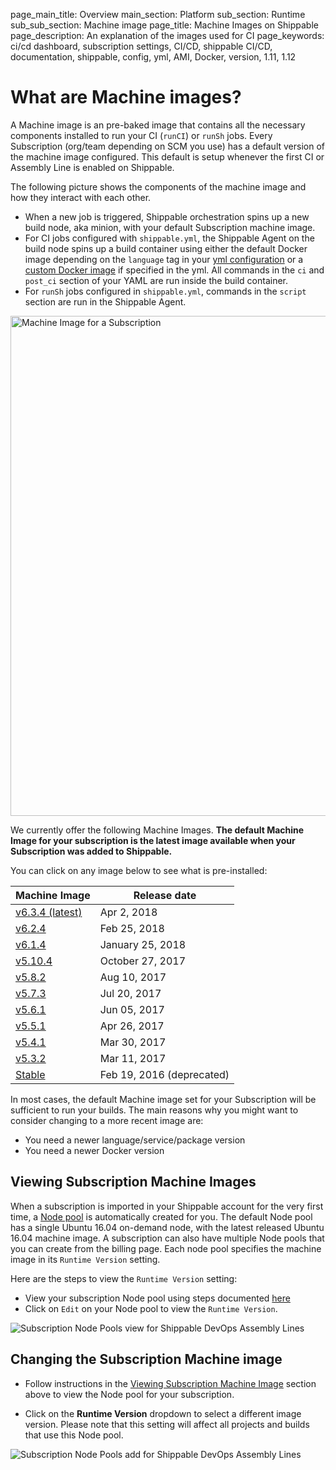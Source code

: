 page_main_title: Overview
main_section: Platform
sub_section: Runtime
sub_sub_section: Machine image
page_title: Machine Images on Shippable
page_description: An explanation of the images used for CI
page_keywords: ci/cd dashboard, subscription settings, CI/CD, shippable CI/CD, documentation, shippable, config, yml, AMI, Docker, version, 1.11, 1.12

# What are Machine images?

A Machine image is an pre-baked image that contains all the necessary components installed to run your CI (`runCI`) or `runSh` jobs.  Every
Subscription (org/team depending on SCM you use) has a default version of the machine image configured. This default is setup whenever the first
CI or Assembly Line is enabled on Shippable.

The following picture shows the components of the machine image and how they interact with each other.

* When a new job is triggered, Shippable orchestration spins up a new build node, aka minion, with your default Subscription machine image.
*  For CI jobs configured with `shippable.yml`, the Shippable Agent on the build node spins up a build container  using either
the default Docker image depending on the `language` tag in your [yml configuration](/ci/yml-structure) or a [custom Docker image](/ci/custom-docker-image/) if specified in the yml. All commands in the `ci` and `post_ci` section of your YAML are run inside the build container.
* For `runSh` jobs configured in `shippable.yml`, commands in the `script` section are run in the Shippable Agent.

<img src="/images/platform/runtime/build-workflow.png"
alt="Machine Image for a Subscription" style="width:800px;"/>

We currently offer the following Machine Images. **The default Machine Image for your subscription is the latest image available when your Subscription was added to Shippable.**

You can click on any image below to see what is pre-installed:

| Machine Image | Release date     |
|---------------|-------------------|
| [v6.3.4 (latest)](ami-v634/)      | Apr 2, 2018 |
| [v6.2.4](ami-v624/)      | Feb 25, 2018 |
| [v6.1.4](ami-v614/)      | January 25, 2018 |
| [v5.10.4](ami-v5104/)      | October 27, 2017 |
| [v5.8.2](ami-v582/)        | Aug 10, 2017    |
| [v5.7.3](ami-v573/)        | Jul 20, 2017    |
| [v5.6.1](ami-v561/)        | Jun 05, 2017    |
| [v5.5.1](ami-v551/)        | Apr 26, 2017    |
| [v5.4.1](ami-v541/)        | Mar 30, 2017    |
| [v5.3.2](ami-v532/)        | Mar 11, 2017    |
| [Stable](ami-stable/)      | Feb 19, 2016 (deprecated) |

In most cases, the default Machine image set for your Subscription will be sufficient to run your builds. The main reasons why you might want to consider changing to a more recent image are:

-  You need a newer language/service/package version
-  You need a newer Docker version

<a name="view-machine-image"></a>

## Viewing Subscription Machine Images

When a subscription is imported in your Shippable account for the very first time, a [Node pool](/platform/management/subscription/node-pools/) is automatically created for you. The default Node pool has a single Ubuntu 16.04 on-demand node, with the latest released Ubuntu 16.04 machine image. A subscription can also have multiple Node pools that you can create from the billing page. Each node pool specifies the machine image in its `Runtime Version` setting.

Here are the steps to view the `Runtime Version` setting:

* View your subscription Node pool using steps documented [here](/platform/management/subscription/node-pools/#viewing-subscription-node-pools)
* Click on `Edit` on your Node pool to view the `Runtime Version`.

<img src="/images/platform/management/subscription-node-pools-edit.png" alt="Subscription Node Pools view for Shippable DevOps Assembly Lines" style="vertical-align: middle;display: block;margin-left: auto;margin-right: auto;"/>

## Changing the Subscription Machine image

* Follow instructions in the [Viewing Subscription Machine Image](#view-machine-image) section above to view the Node pool for your subscription.

* Click on the **Runtime Version** dropdown to select a different image version. Please note that this setting will
affect all projects and builds that use this Node pool.

<img src="/images/platform/management/subscription-node-pools-edit-runtime-version.png" alt="Subscription Node Pools add for Shippable DevOps Assembly Lines" style="vertical-align: middle;display: block;margin-left: auto;margin-right: auto;"/>
